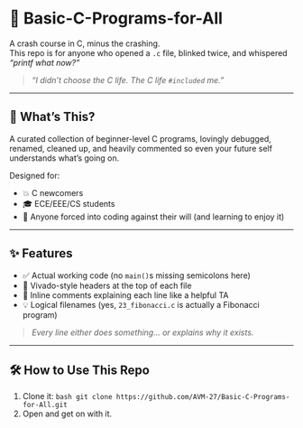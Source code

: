 # 🧠 Basic-C-Programs-for-All

A crash course in C, minus the crashing.  
This repo is for anyone who opened a `.c` file, blinked twice, and whispered _“printf what now?”_

> _“I didn’t choose the C life. The C life `#included` me.”_

---

## 📌 What’s This?

A curated collection of beginner-level C programs, lovingly debugged, renamed, cleaned up, and heavily commented so even your future self understands what’s going on.

Designed for:
- 💥 C newcomers
- 🎓 ECE/EEE/CS students
- 🤖 Anyone forced into coding against their will (and learning to enjoy it)

---

## ✨ Features

- ✅ Actual working code (no `main()`s missing semicolons here)
- 🧾 Vivado-style headers at the top of each file
- 🧠 Inline comments explaining each line like a helpful TA
- 💡 Logical filenames (yes, `23_fibonacci.c` is actually a Fibonacci program)

> _Every line either does something… or explains why it exists._

---

## 🛠️ How to Use This Repo

1. Clone it:
```bash git clone https://github.com/AVM-27/Basic-C-Programs-for-All.git ```
2. Open and get on with it.

